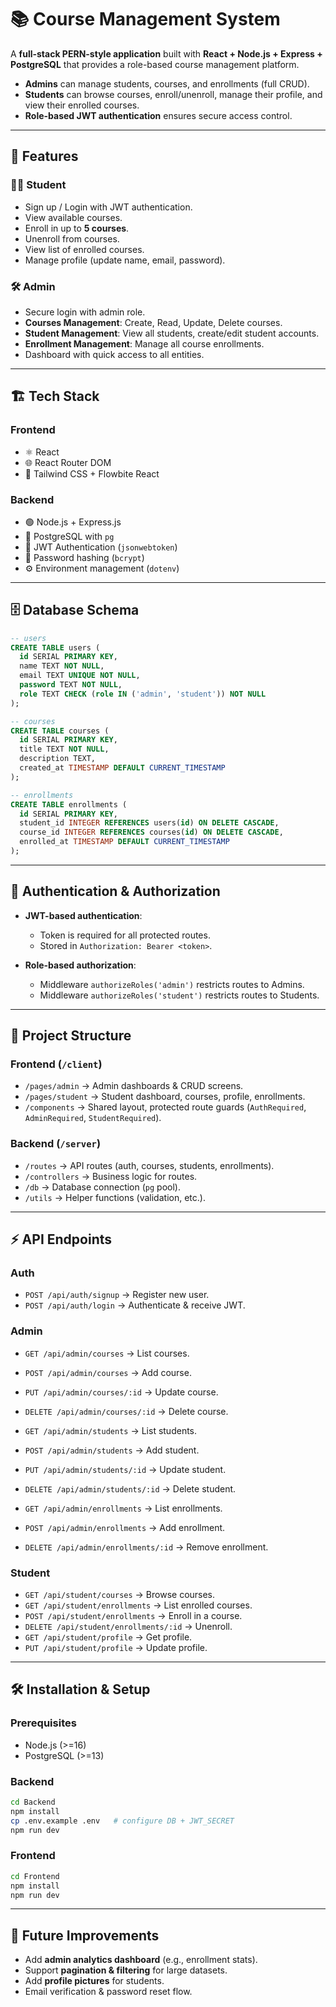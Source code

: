 # 📚 Course Management System

A **full-stack PERN-style application** built with **React + Node.js + Express + PostgreSQL** that provides a role-based course management platform.

* **Admins** can manage students, courses, and enrollments (full CRUD).
* **Students** can browse courses, enroll/unenroll, manage their profile, and view their enrolled courses.
* **Role-based JWT authentication** ensures secure access control.

---

## 🚀 Features

### 👨‍💻 Student

* Sign up / Login with JWT authentication.
* View available courses.
* Enroll in up to **5 courses**.
* Unenroll from courses.
* View list of enrolled courses.
* Manage profile (update name, email, password).

### 🛠️ Admin

* Secure login with admin role.
* **Courses Management**: Create, Read, Update, Delete courses.
* **Student Management**: View all students, create/edit student accounts.
* **Enrollment Management**: Manage all course enrollments.
* Dashboard with quick access to all entities.

---

## 🏗️ Tech Stack

### Frontend

* ⚛️ React
* 🌐 React Router DOM
* 🎨 Tailwind CSS + Flowbite React

### Backend

* 🟢 Node.js + Express.js
* 🐘 PostgreSQL with `pg`
* 🔐 JWT Authentication (`jsonwebtoken`)
* 🔑 Password hashing (`bcrypt`)
* ⚙️ Environment management (`dotenv`)

---

## 🗄️ Database Schema

```sql
-- users
CREATE TABLE users (
  id SERIAL PRIMARY KEY,
  name TEXT NOT NULL,
  email TEXT UNIQUE NOT NULL,
  password TEXT NOT NULL,
  role TEXT CHECK (role IN ('admin', 'student')) NOT NULL
);

-- courses
CREATE TABLE courses (
  id SERIAL PRIMARY KEY,
  title TEXT NOT NULL,
  description TEXT,
  created_at TIMESTAMP DEFAULT CURRENT_TIMESTAMP
);

-- enrollments
CREATE TABLE enrollments (
  id SERIAL PRIMARY KEY,
  student_id INTEGER REFERENCES users(id) ON DELETE CASCADE,
  course_id INTEGER REFERENCES courses(id) ON DELETE CASCADE,
  enrolled_at TIMESTAMP DEFAULT CURRENT_TIMESTAMP
);
```

---

## 🔑 Authentication & Authorization

* **JWT-based authentication**:

  * Token is required for all protected routes.
  * Stored in `Authorization: Bearer <token>`.

* **Role-based authorization**:

  * Middleware `authorizeRoles('admin')` restricts routes to Admins.
  * Middleware `authorizeRoles('student')` restricts routes to Students.

---

## 📂 Project Structure

### Frontend (`/client`)

* `/pages/admin` → Admin dashboards & CRUD screens.
* `/pages/student` → Student dashboard, courses, profile, enrollments.
* `/components` → Shared layout, protected route guards (`AuthRequired`, `AdminRequired`, `StudentRequired`).

### Backend (`/server`)

* `/routes` → API routes (auth, courses, students, enrollments).
* `/controllers` → Business logic for routes.
* `/db` → Database connection (`pg` pool).
* `/utils` → Helper functions (validation, etc.).

---

## ⚡ API Endpoints

### Auth

* `POST /api/auth/signup` → Register new user.
* `POST /api/auth/login` → Authenticate & receive JWT.

### Admin

* `GET /api/admin/courses` → List courses.

* `POST /api/admin/courses` → Add course.

* `PUT /api/admin/courses/:id` → Update course.

* `DELETE /api/admin/courses/:id` → Delete course.

* `GET /api/admin/students` → List students.

* `POST /api/admin/students` → Add student.

* `PUT /api/admin/students/:id` → Update student.

* `DELETE /api/admin/students/:id` → Delete student.

* `GET /api/admin/enrollments` → List enrollments.

* `POST /api/admin/enrollments` → Add enrollment.

* `DELETE /api/admin/enrollments/:id` → Remove enrollment.

### Student

* `GET /api/student/courses` → Browse courses.
* `GET /api/student/enrollments` → List enrolled courses.
* `POST /api/student/enrollments` → Enroll in a course.
* `DELETE /api/student/enrollments/:id` → Unenroll.
* `GET /api/student/profile` → Get profile.
* `PUT /api/student/profile` → Update profile.

---

## 🛠️ Installation & Setup

### Prerequisites

* Node.js (>=16)
* PostgreSQL (>=13)

### Backend

```bash
cd Backend
npm install
cp .env.example .env   # configure DB + JWT_SECRET
npm run dev
```

### Frontend

```bash
cd Frontend
npm install
npm run dev
```

---

## 🔮 Future Improvements

* Add **admin analytics dashboard** (e.g., enrollment stats).
* Support **pagination & filtering** for large datasets.
* Add **profile pictures** for students.
* Email verification & password reset flow.

